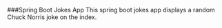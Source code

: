 ###Spring Boot Jokes App
This spring boot jokes app displays a random 
Chuck Norris joke on the index.
